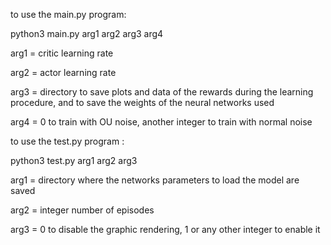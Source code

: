 
to use the main.py program: 

python3 main.py arg1 arg2 arg3 arg4

arg1 = critic learning rate 

arg2 = actor learning rate 

arg3 = directory to save plots and data of the rewards during the learning procedure, and to save the weights of the neural networks used

arg4 = 0 to train with OU noise, another integer to train with normal noise

to use the test.py program : 

python3 test.py arg1 arg2 arg3 

arg1 = directory where the networks parameters to load the model are saved 

arg2 = integer number of episodes 

arg3 = 0 to disable the graphic rendering, 1 or any other integer to enable it 

